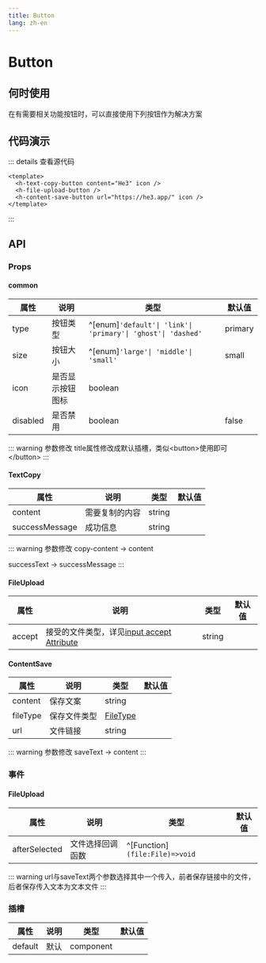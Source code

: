 ```yaml
---
title: Button
lang: zh-en
---
```

# Button

## 何时使用

在有需要相关功能按钮时，可以直接使用下列按钮作为解决方案

## 代码演示

<a-space>
  <h-text-copy-button content="He3" icon />
  <h-file-upload-button />
  <h-content-save-button url="https://he3.app/" icon />
</a-space>

::: details 查看源代码

```vue
<template>
  <h-text-copy-button content="He3" icon />
  <h-file-upload-button />
  <h-content-save-button url="https://he3.app/" icon />
</template>
```

:::

## API

### Props

#### common

| 属性     | 说明             | 类型                                                         | 默认值  |
| -------- | ---------------- | ------------------------------------------------------------ | ------- |
| type     | 按钮类型         | ^[enum]`'default'\| 'link'\| 'primary'\| 'ghost'\| 'dashed'` | primary |
| size     | 按钮大小         | ^[enum]`'large'\| 'middle'\| 'small'`                        | small   |
| icon     | 是否显示按钮图标 | boolean                                                      |         |
| disabled | 是否禁用         | boolean                                                      | false   |

::: warning 参数修改
title属性修改成默认插槽，类似\<button\>使用即可\</button\>
:::

#### TextCopy

| 属性           | 说明           | 类型   | 默认值 |
| -------------- | -------------- | ------ | ------ |
| content        | 需要复制的内容 | string |        |
| successMessage | 成功信息       | string |        |

::: warning 参数修改
copy-content -> content

successText -> successMessage
:::

#### FileUpload

| 属性   | 说明                                                                                                                      | 类型   | 默认值 |
| ------ | ------------------------------------------------------------------------------------------------------------------------- | ------ | ------ |
| accept | 接受的文件类型，详见[input accept Attribute](https://developer.mozilla.org/en-US/docs/Web/HTML/Element/input/file#accept) | string |        |

#### ContentSave

| 属性     | 说明         | 类型                                                                               | 默认值 |
| -------- | ------------ | ---------------------------------------------------------------------------------- | ------ |
| content  | 保存文案     | string                                                                             |        |
| fileType | 保存文件类型 | [FileType](https://developer.mozilla.org/zh-CN/docs/Web/Media/Formats/Image_types) |        |
| url      | 文件链接     | string                                                                             |        |

::: warning 参数修改
saveText -> content
:::

### 事件

#### FileUpload

| 属性          | 说明             | 类型                           | 默认值 |
| ------------- | ---------------- | ------------------------------ | ------ |
| afterSelected | 文件选择回调函数 | ^[Function]`(file:File)=>void` |        |

::: warning
url与saveText两个参数选择其中一个传入，前者保存链接中的文件，后者保存传入文本为文本文件
:::

### 插槽

| 属性    | 说明 | 类型      | 默认值 |
| ------- | ---- | --------- | ------ |
| default | 默认 | component |        |
